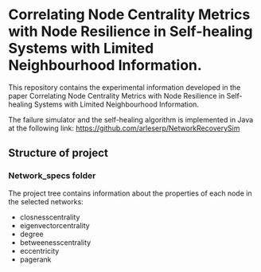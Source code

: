 # Correlating Node Centrality Metrics with Node Resilience in Self-healing Systems with Limited Neighbourhood Information.

This repository contains the experimental information developed in the paper  Correlating Node Centrality Metrics with Node Resilience in Self-healing Systems with Limited Neighbourhood Information.

The failure simulator and the self-healing algorithm is implemented in Java at the following link: https://github.com/arleserp/NetworkRecoverySim

## Structure of project 

### Network_specs folder

The project tree contains information about the properties of each node in the selected networks:

- closnesscentrality
- eigenvectorcentrality
- degree
- betweenesscentrality
- eccentricity
- pagerank



